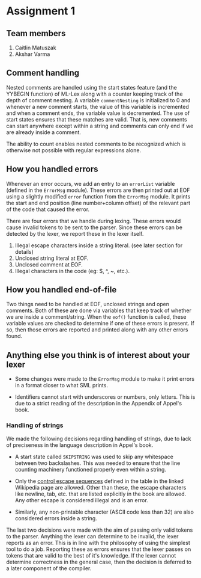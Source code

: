 # Assignment 1
## Team members
1. Caitlin Matuszak
2. Akshar Varma

## Comment handling
Nested comments are handled using the start states feature (and the YYBEGIN function) of ML-Lex along with a counter keeping track of the depth of comment nesting. A variable `commentNesting` is initialized to 0 and whenever a new comment starts, the value of this variable is incremented and when a comment ends, the variable value is decremented. The use of start states ensures that these matches are valid. That is, new comments can start anywhere except within a string and comments can only end if we are already inside a comment.

The ability to count enables nested comments to be recognized which is otherwise not possible with regular expressions alone.

## How you handled errors
Whenever an error occurs, we add an entry to an `errorList` variable (defined in the `ErrorMsg` module). These errors are then printed out at EOF using a slightly modified `error` function from the `ErrorMsg` module. It prints the start and end position (line number+column offset) of the relevant part of the code that caused the error.

There are four errors that we handle during lexing. These errors would cause invalid tokens to be sent to the parser. Since these errors can be detected by the lexer, we report these in the lexer itself.
1. Illegal escape characters inside a string literal. (see later section for details)
2. Unclosed string literal at EOF.
3. Unclosed comment at EOF.
4. Illegal characters in the code (eg: $, ^, ~, etc.).

## How you handled end-of-file
Two things need to be handled at EOF, unclosed strings and open comments. Both of these are done via variables that keep track of whether we are inside a comment/string. When the `eof()` function is called, these variable values are checked to determine if one of these errors is present. If so, then those errors are reported and printed along with any other errors found.

## Anything else you think is of interest about your lexer 
* Some changes were made to the `ErrorMsg` module to make it print errors in a format closer to what SML prints.

* Identifiers cannot start with underscores or numbers, only letters. This is due to a strict reading of the description in the Appendix of Appel's book.

### Handling of strings
We made the following decisions regarding handling of strings, due to lack of preciseness in the language description in Appel's book.

* A start state called `SKIPSTRING` was used to skip any whitespace between two backslashes. This was needed to ensure that the line counting machinery functioned properly even within a string.

* Only the [control escape sequences](https://en.wikipedia.org/wiki/ASCII#ASCII_control_characters) defined in the table in the linked Wikipedia page are allowed. Other than these, the escape characters like newline, tab, etc. that are listed explicitly in the book are allowed. Any other escape is considered illegal and is an error.

* Similarly, any non-printable character (ASCII code less than 32) are also considered errors inside a string.

The last two decisions were made with the aim of passing only valid tokens to the parser. Anything the lexer can determine to be invalid, the lexer reports as an error. This is in line with the philosophy of using the simplest tool to do a job. Reporting these as errors ensures that the lexer passes on tokens that are valid to the best of it's knowledge. If the lexer cannot determine correctness in the general case, then the decision is deferred to a later component of the compiler.
